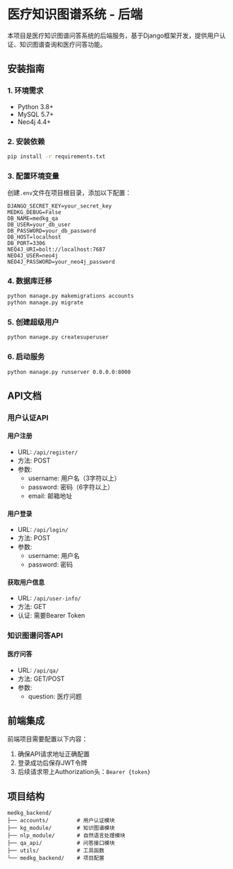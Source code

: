 # 医疗知识图谱系统 - 后端

本项目是医疗知识图谱问答系统的后端服务，基于Django框架开发，提供用户认证、知识图谱查询和医疗问答功能。

## 安装指南

### 1. 环境需求

- Python 3.8+
- MySQL 5.7+
- Neo4j 4.4+

### 2. 安装依赖

```bash
pip install -r requirements.txt
```

### 3. 配置环境变量

创建`.env`文件在项目根目录，添加以下配置：

```
DJANGO_SECRET_KEY=your_secret_key
MEDKG_DEBUG=False
DB_NAME=medkg_qa
DB_USER=your_db_user
DB_PASSWORD=your_db_password
DB_HOST=localhost
DB_PORT=3306
NEO4J_URI=bolt://localhost:7687
NEO4J_USER=neo4j
NEO4J_PASSWORD=your_neo4j_password
```

### 4. 数据库迁移

```bash
python manage.py makemigrations accounts
python manage.py migrate
```

### 5. 创建超级用户

```bash
python manage.py createsuperuser
```

### 6. 启动服务

```bash
python manage.py runserver 0.0.0.0:8000
```

## API文档

### 用户认证API

#### 用户注册
- URL: `/api/register/`
- 方法: POST
- 参数: 
  - username: 用户名（3字符以上）
  - password: 密码（6字符以上）
  - email: 邮箱地址

#### 用户登录
- URL: `/api/login/`
- 方法: POST
- 参数:
  - username: 用户名
  - password: 密码

#### 获取用户信息
- URL: `/api/user-info/`
- 方法: GET
- 认证: 需要Bearer Token

### 知识图谱问答API

#### 医疗问答
- URL: `/api/qa/`
- 方法: GET/POST
- 参数:
  - question: 医疗问题

## 前端集成

前端项目需要配置以下内容：

1. 确保API请求地址正确配置
2. 登录成功后保存JWT令牌
3. 后续请求带上Authorization头：`Bearer {token}`

## 项目结构

```
medkg_backend/
├── accounts/         # 用户认证模块
├── kg_module/        # 知识图谱模块
├── nlp_module/       # 自然语言处理模块
├── qa_api/           # 问答接口模块
├── utils/            # 工具函数
└── medkg_backend/    # 项目配置
``` 